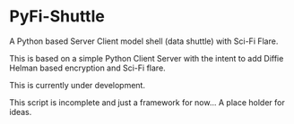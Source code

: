 # PyFi-Shuttle
A Python based Server Client model shell (data shuttle) with Sci-Fi Flare.

This is based on a simple Python Client Server with the intent to add Diffie Helman based encryption and Sci-Fi flare.

This is currently under development. 

This script is incomplete and just a framework for now...  A place holder for ideas.
